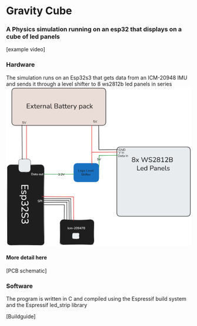 # Gravity Cube
### A Physics simulation running on an esp32 that displays on a cube of led panels

[example video]

### Hardware
The simulation runs on an Esp32s3 that gets data from an ICM-20948 IMU and sends it through a level shifter to 8 ws2812b led panels in series
![alt text](https://github.com/Oachristensen/Gravity-Cube/blob/master/Led_Cube_block_diagram.png)
#### More detail here
[PCB schematic]

### Software
The program is written in C and compiled using the Espressif build system and the Espressif led_strip library

[Buildguide]

